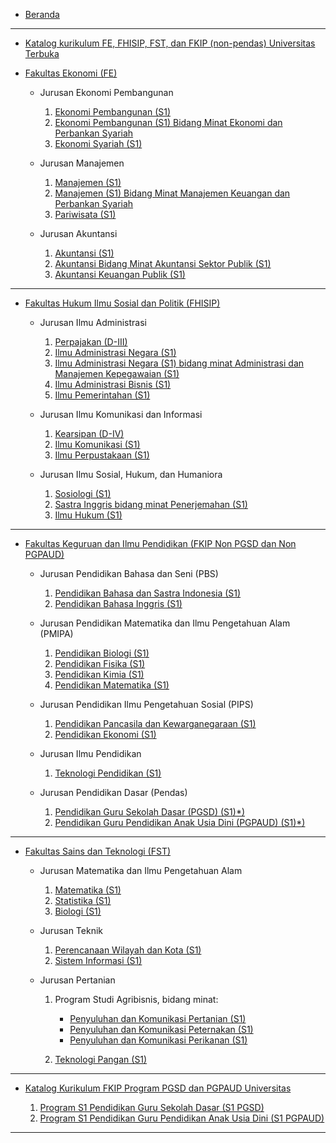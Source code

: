 - [Beranda](/README.md)

***

- [Katalog kurikulum FE, FHISIP, FST, dan FKIP (non-pendas) Universitas Terbuka](/katalog-non-pendas.md)

- [Fakultas Ekonomi (FE)](/FE/README.md)

  - Jurusan Ekonomi Pembangunan

    1. [Ekonomi Pembangunan (S1)](/FE/ekonomi-pembangunan-s1.md)
    2. [Ekonomi Pembangunan (S1) Bidang Minat Ekonomi dan Perbankan Syariah](/FE/ekonomi-pembangunan-s1-bidang-minat-ekonomi-dan-perbankan-syariah.md)
    3. [Ekonomi Syariah (S1)](/FE/ekonomi-syariah-s1.md)

  - Jurusan Manajemen

    1. [Manajemen (S1)](/FE/manajemen-s1.md)
    2. [Manajemen (S1) Bidang Minat Manajemen Keuangan dan Perbankan Syariah](/FE/manajemen-s1-bidang-minat-manajemen-keuangan-dan-perbankan-syariah.md)
    3. [Pariwisata (S1)](/FE/pariwisata-s1.md)

  - Jurusan Akuntansi

    1. [Akuntansi (S1)](/FE/akuntansi-s1.md)
    2. [Akuntansi Bidang Minat Akuntansi Sektor Publik (S1)](/FE/akuntansi-bidang-minat-akuntansi-sektor-publik-s1.md)
    3. [Akuntansi Keuangan Publik (S1)](/FE/akuntansi-keuangan-publik-s1.md)

***

- [Fakultas Hukum Ilmu Sosial dan Politik (FHISIP)](/FHISIP/README.md)

  - Jurusan Ilmu Administrasi

    1. [Perpajakan (D-III)](/FHISIP/perpajakan-d-iii.md)
    2. [Ilmu Administrasi Negara (S1)](/FHISIP/ilmu-administrasi-negara-s1.md)
    3. [Ilmu Administrasi Negara (S1) bidang minat Administrasi dan Manajemen Kepegawaian (S1)](/FHISIP/ilmu-administrasi-negara-s1-bidang-minat-administrasi-dan-manajemen-kepegawaian-s1.md)
    4. [Ilmu Administrasi Bisnis (S1)](/FHISIP/ilmu-administrasi-bisnis-s1.md)
    5. [Ilmu Pemerintahan (S1)](/FHISIP/ilmu-pemerintahan-s1.md)

  - Jurusan Ilmu Komunikasi dan Informasi

    1. [Kearsipan (D-IV)](/FHISIP/kearsipan-d-iv.md)
    2. [Ilmu Komunikasi (S1)](/FHISIP/ilmu-komunikasi-s1.md)
    3. [Ilmu Perpustakaan (S1)](/FHISIP/ilmu-perpustakaan-s1.md)

  - Jurusan Ilmu Sosial, Hukum, dan Humaniora

    1. [Sosiologi (S1)](/FHISIP/sosiologi-s1.md)
    2. [Sastra Inggris bidang minat Penerjemahan (S1)](/FHISIP/sastra-inggris-bidang-minat-penerjemahan-s1.md)
    3. [Ilmu Hukum (S1)](/FHISIP/ilmu-hukum-s1.md)

***

- [Fakultas Keguruan dan Ilmu Pendidikan (FKIP Non PGSD dan Non PGPAUD)](/FKIP-non-pendas/README.md)

  - Jurusan Pendidikan Bahasa dan Seni (PBS)

    1. [Pendidikan Bahasa dan Sastra Indonesia (S1)](/FKIP-non-pendas/pendidikan-bahasa-dan-sastra-indonesia-s1.md)
    2. [Pendidikan Bahasa Inggris (S1)](/FKIP-non-pendas/pendidikan-bahasa-inggris-s1.md)

  - Jurusan Pendidikan Matematika dan Ilmu Pengetahuan Alam (PMIPA)

    1. [Pendidikan Biologi (S1)](/FKIP-non-pendas/pendidikan-biologi-s1.md)
    2. [Pendidikan Fisika (S1)](/FKIP-non-pendas/pendidikan-fisika-s1.md)
    3. [Pendidikan Kimia (S1)](/FKIP-non-pendas/pendidikan-kimia-s1.md)
    4. [Pendidikan Matematika (S1)](/FKIP-non-pendas/pendidikan-matematika-s1.md)

  - Jurusan Pendidikan Ilmu Pengetahuan Sosial (PIPS)

    1. [Pendidikan Pancasila dan Kewarganegaraan (S1)](/FKIP-non-pendas/pendidikan-pancasila-dan-kewarganegaraan-s1.md)
    2. [Pendidikan Ekonomi (S1)](/FKIP-non-pendas/pendidikan-ekonomi-s1.md)

  - Jurusan Ilmu Pendidikan

    1. [Teknologi Pendidikan (S1)](/FKIP-non-pendas/program-studi-teknologi-pendidikan-s1.md)

  - Jurusan Pendidikan Dasar (Pendas)

    1. [Pendidikan Guru Sekolah Dasar (PGSD) (S1)*)](/FKIP-non-pendas/pendidikan-guru-sekolah-dasar-pgsd-s1.md)
    2. [Pendidikan Guru Pendidikan Anak Usia Dini (PGPAUD) (S1)*)](/FKIP-non-pendas/pendidikan-guru-pendidikan-anak-usia-dini-pgpaud-s1.md)

***

- [Fakultas Sains dan Teknologi (FST)](/FST/README.md)

  - Jurusan Matematika dan Ilmu Pengetahuan Alam

    1. [Matematika (S1)](/FST/matematika-s1.md)
    2. [Statistika (S1)](/FST/statistika-s1.md)
    3. [Biologi (S1)](/FST/biologi-s1.md)

  - Jurusan Teknik

    1. [Perencanaan Wilayah dan Kota (S1)](/FST/perencanaan-wilayah-dan-kota-s1.md)
    2. [Sistem Informasi (S1)](/FST/sistem-informasi-s1.md)

  - Jurusan Pertanian

    1. Program Studi Agribisnis, bidang minat:

       - [Penyuluhan dan Komunikasi Pertanian (S1)](/FST/penyuluhan-dan-komunikasi-pertanian-s1.md)
       - [Penyuluhan dan Komunikasi Peternakan (S1)](/FST/penyuluhan-dan-komunikasi-peternakan-s1.md)
       - [Penyuluhan dan Komunikasi Perikanan (S1)](/FST/penyuluhan-dan-komunikasi-perikanan-s1.md)

    2. [Teknologi Pangan (S1)](/FST/program-studi-teknologi-pangan-s1.md)

***

- [Katalog Kurikulum FKIP Program PGSD dan PGPAUD Universitas](/FKIP-pendas/README.md)

  1. [Program S1 Pendidikan Guru Sekolah Dasar (S1 PGSD)](/FKIP-pendas/s1-pgsd.md)
  2. [Program S1 Pendidikan Guru Pendidikan Anak Usia Dini (S1 PGPAUD)](/FKIP-pendas/s1-pgpaud.md)

***
